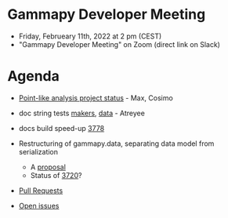# Gammapy Developer Meeting

* Friday, Februeary 11th, 2022 at 2 pm (CEST)
* "Gammapy Developer Meeting" on Zoom (direct link on Slack)
# Agenda

* [Point-like analysis project status](https://github.com/orgs/gammapy/projects/3/views/4) - Max, Cosimo
* doc string tests [makers](https://github.com/gammapy/gammapy/pull/3748), [data](https://github.com/gammapy/gammapy/pull/3785) - Atreyee
* docs build speed-up [3778](https://github.com/gammapy/gammapy/pull/3778)
* Restructuring of gammapy.data, separating data model from serialization
  - A [proposal](https://github.com/gammapy/gammapy/issues/3767)
  - Status of [3720](https://github.com/gammapy/gammapy/pull/3720)?

* [Pull Requests](https://github.com/gammapy/gammapy/pulls)
* [Open issues](https://github.com/gammapy/gammapy/issues)


 


